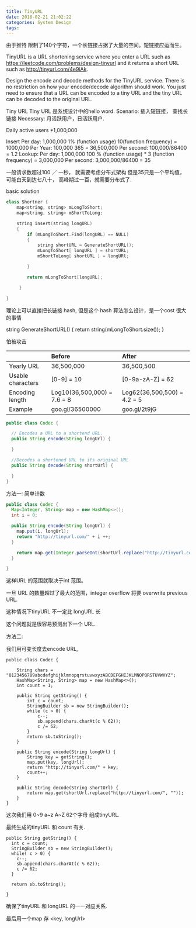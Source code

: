```yaml
---
title: TinyURL
date: 2018-02-21 21:02:22
categories: System Design
tags:
---
```


由于推特 限制了140个字符，一个长链接占据了大量的空间。短链接应运而生。

TinyURL is a URL shortening service where you enter a URL such as https://leetcode.com/problems/design-tinyurl and it returns a short URL such as http://tinyurl.com/4e9iAk.

Design the encode and decode methods for the TinyURL service. There is no restriction on how your encode/decode algorithm should work. You just need to ensure that a URL can be encoded to a tiny URL and the tiny URL can be decoded to the original URL.


Tiny URL
Tiny URL 是系统设计中的hello word.
Scenario:
插入短链接，
查找长链接
Necessary:
月活跃用户，日活跃用户.

Daily active users
*1,000,000

Insert
Per day: 1,000,000 1% (function usage) 10(function frequency) = 1000,000
Per Year: 100,000 365 = 36,500,000
Per second: 100,000/86400 = 1.2
Lookup:
Per day: 1,000,000 100 % (function usage) * 3 (function frequency) = 3,000,000
Per second: 3,000,000/86400 = 35

一般请求数超过100 ／ 一秒， 就需要考虑分布式架构
但是35只是一个平均值，可能白天到达七八十， 高峰期过一百，就需要分布式了.


basic solution

```cpp
class Shortner {
    map<string, string> mLongToShort;
    map<string, string> mShortToLong;

    string insert(string longURL)
    {
        if (mLongToShort.Find(longURL) == NULL)
        {
            string shortURL = GenerateShortURL();
            mLongToShort[ longURL ] = shortURL;
            mShortToLong[ shortURL ] = longURl;

        }

        return mLongToShort[longURL];

     }

}
```

理论上可以直接把长链接 hash, 但是这个 hash 算法怎么设计，是一个cost 很大的事情

string GenerateShortURL() 
{
    return string(mLongToShort.size());
}

怕被攻击

|    | Before         | After 
|:---|:--------------|:---------|    
|Yearly URL| 36,500,000 | 36,500,500 |
|Usable characters |[0-9] = 10 | [0-9a-zA-Z] = 62 |
|Encoding length |Log10(36,500,000) = 7.6 = 8 | Log62(36,500,500) = 4.2 = 5 |
|Example |goo.gl/36500000 | goo.gl/2t9jG |


```java
public class Codec {

  // Encodes a URL to a shortend URL.
  public String encode(String longUrl) {

  }

  //Decodes a shortened URL to its original URL
  public String decode(String shortUrl) {

  }
}
```


方法一: 简单计数
```java
public class Codec {
  Map<Integer, String> map = new HashMap<>();
  int i = 0;

  public String encode(String longUrl) {
    map.put(i, longUrl);
    return "http://tinyurl.com/" + i ++;
  }

    return map.get(Integer.parseInt(shortUrl.replace("http://tinyurl.com/", "")));
  }

}
```

这样URL 的范围就取决于int 范围。

一旦 URL 的数量超过了最大的范围，integer overflow 将要 overwrite previous URL.

这种情况下tinyURL 不一定比 longURL 长

这个问题就是很容易预测出下一个 URL.


方法二:

我们用可变长度去encode URL, 

```
public class Codec {

    String chars = "0123456789abcdefghijklmnopqrstuvwxyzABCDEFGHIJKLMNOPQRSTUVWXYZ";
    HashMap<String, String> map = new HashMap<>();
    int count = 1;

    public String getString() {
        int c = count;
        StringBuilder sb = new StringBuilder();
        while (c > 0) {
            c--;
            sb.append(chars.charAt(c % 62));
            c /= 62;
        }
        return sb.toString();
    }

    public String encode(String longUrl) {
        String key = getString();
        map.put(key, longUrl);
        return "http://tinyurl.com/" + key;
        count++;
    }

    public String decode(String shortUrl) {
        return map.get(shortUrl.replace("http://tinyurl.com/", ""));
    }
}
```

这次我们用 0~9 a~z A~Z 62个字母 组成tinyURL.

最终生成的tinyURL 和 count 有关.

```
public String getString() {
  int c = count;
  StringBuilder sb = new StringBuilder();
  while( c > 0) {
    c--;
    sb.append(chars.charAt(c % 62));
    c /= 62;
  }

  return sb.toString();

}
```

确保了tinyURL 和  longURL 的一一对应关系.

最后用一个map 存 &lt;key, longUrl&gt;





